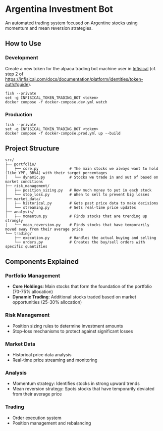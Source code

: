 # Argentina Investment Bot

An automated trading system focused on Argentine stocks using momentum and mean reversion strategies.

## How to Use

### Development

Create a new token for the alpaca trading bot machine user in [Infisical](https://infisical.datawarp.dev/org/35374e20-0b45-4a16-afd4-7ea72161ab8a/identities/3879a90a-53df-4c01-894b-988c2a911cd5) (cf. step 2 of https://infisical.com/docs/documentation/platform/identities/token-auth#guide).

```fish
fish --private
set -g INFISICAL_TOKEN_TRADING_BOT <token>
docker compose -f docker-compose.dev.yml watch
```

### Production

```
fish --private
set -g INFISICAL_TOKEN_TRADING_BOT <token>
docker compose -f docker-compose.prod.yml up --build
```

## Project Structure

```
src/
├── portfolio/
│   ├── core.py              # The main stocks we always want to hold (like YPF, BBVA) with their target percentages
│   └── dynamic.py           # Stocks we trade in and out of based on market conditions
├── risk_management/
│   ├── position_sizing.py   # How much money to put in each stock
│   └── stop_loss.py         # When to sell to prevent big losses
├── market_data/
│   ├── historical.py        # Gets past price data to make decisions
│   └── streaming.py         # Gets real-time price updates
├── analysis/
│   ├── momentum.py          # Finds stocks that are trending up strongly
│   └── mean_reversion.py    # Finds stocks that have temporarily moved away from their average price
└── trading/
    ├── execution.py         # Handles the actual buying and selling
    └── orders.py            # Creates the buy/sell orders with specific quantities
```

## Components Explained

### Portfolio Management
- **Core Holdings**: Main stocks that form the foundation of the portfolio (70-75% allocation)
- **Dynamic Trading**: Additional stocks traded based on market opportunities (25-30% allocation)

### Risk Management
- Position sizing rules to determine investment amounts
- Stop-loss mechanisms to protect against significant losses

### Market Data
- Historical price data analysis
- Real-time price streaming and monitoring

### Analysis
- Momentum strategy: Identifies stocks in strong upward trends
- Mean reversion strategy: Spots stocks that have temporarily deviated from their average price

### Trading
- Order execution system
- Position management and rebalancing
